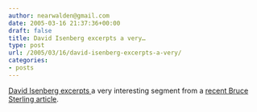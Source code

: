 ```yaml
---
author: nearwalden@gmail.com
date: 2005-03-16 21:37:36+00:00
draft: false
title: David Isenberg excerpts a very…
type: post
url: /2005/03/16/david-isenberg-excerpts-a-very/
categories:
- posts
---
```


[David Isenberg excerpts ](//isen.com/blog/2005/03/bruce-sterling-moves-to-pasadena.html")a very interesting segment from a [recent Bruce Sterling article](//www.austinchronicle.com/issues/dispatch/2005-03-04/screens_feature.html").  




